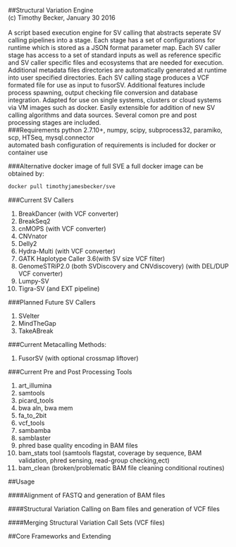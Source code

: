 
##Structural Variation Engine<br>
(c) Timothy Becker, January 30 2016<br><br>
A script based execution engine for SV calling that abstracts seperate SV calling pipelines into a stage.
Each stage has a set of configurations for runtime which is stored as a JSON format parameter map.
Each SV caller stage has access to a set of standard inputs as well as reference specific and SV caller
specific files and ecosystems that are needed for execution.  Additional metadata files directories are
automatically generated at runtime into user specified directories. Each SV calling stage produces
a VCF formated file for use as input to fusorSV. Additional features include process spawning, output checking
file conversion and database integration.  Adapted for use on single systems, clusters or
cloud systems via VM images such as docker.  Easily extensible for addition of new SV calling algorithms
and data sources.  Several comon pre and post processing stages are included.<br>
###Requirements
python 2.7.10+, numpy, scipy, subprocess32, paramiko, scp, HTSeq, mysql.connector<br>
automated bash configuration of requirements is included for docker or container use

###Alternative docker image of full SVE
a full docker image can be obtained by:<br>
```bash
docker pull timothyjamesbecker/sve
```
###Current SV Callers
1.  BreakDancer (with VCF converter)<br>
2.  BreakSeq2<br>
3.  cnMOPS (with VCF converter)<br>
4.  CNVnator<br>
5.  Delly2<br>
6.  Hydra-Multi (with VCF converter)<br>
7.  GATK Haplotype Caller 3.6(with SV size VCF filter)<br>
8.  GenomeSTRiP2.0 (both SVDiscovery and CNVdiscovery) (with DEL/DUP VCF converter)<br>
9.  Lumpy-SV<br>
10. Tigra-SV (and EXT pipeline)<br>

###Planned Future SV Callers
1. SVelter<br>
2. MindTheGap<br>
3. TakeABreak<br>

###Current Metacalling Methods:
1.  FusorSV (with optional crossmap liftover)

###Current Pre and Post Processing Tools
1.  art_illumina<br>
2.  samtools<br>
3.  picard_tools<br>
4.  bwa aln, bwa mem<br>
5.  fa_to_2bit<br>
6.  vcf_tools<br>
7.  sambamba<br>
8.  samblaster<br>
9.  phred base quality encoding in BAM files<br>
10. bam_stats tool (samtools flagstat, coverage by sequence, BAM validation, phred sensing, read-group checking,ect)<br>
11. bam_clean (broken/problematic BAM file cleaning conditional routines)<br>

##Usage

####Alignment of FASTQ and generation of BAM files

####Structural Variation Calling on Bam files and generation of VCF files

####Merging Structural Variation Call Sets (VCF files)

##Core Frameworks and Extending


